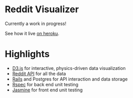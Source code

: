 # Reddit Visualizer

Currently a work in progress!

See how it live [on heroku](https://reddit-visualizer.herokuapp.com/).


# Highlights

- [D3.js](https://d3js.org/) for interactive, physics-driven data visualization
- [Reddit API](https://www.reddit.com/dev/api/) for all the data
- [Rails](http://rubyonrails.org/) and Postgres for API interaction and data storage
- [Rspec](http://rspec.info/) for back end unit testing
- [Jasmine](https://jasmine.github.io/) for front end unit testing
